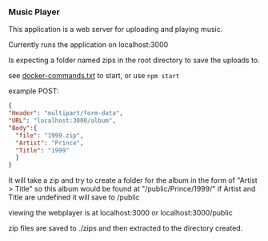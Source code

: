 ### Music Player

This application is a web server for uploading and playing music.

Currently runs the application on localhost:3000

Is expecting a folder named zips in the root directory to save the uploads to.

see [docker-commands.txt](https://github.com/jtaft/music-player/blob/master/docker-commands.txt) to start, or use `npm start`

example POST:
```json
{
"Header": "multipart/form-data",
"URL": "localhost:3000/album",
"Body":{
  "file": "1999.zip",
  "Artist": "Prince",
  "Title": "1999"
  }
}
```

It will take a zip and try to create a folder for the album in the form of "Artist > Title" so this album would be found at "/public/Prince/1999/" if Artist and Title are undefined it will save to /public

viewing the webplayer is at localhost:3000 or localhost:3000/public

zip files are saved to ./zips and then extracted to the directory created.
